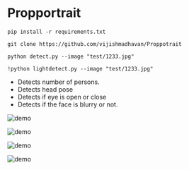 # Propportrait

```shell
pip install -r requirements.txt
```

```shell
git clone https://github.com/vijishmadhavan/Proppotrait
```

```shell
python detect.py --image "test/1233.jpg"
```


```shell
!python lightdetect.py --image "test/1233.jpg"
```

- Detects number of persons.
- Detects head pose
- Detects if eye is open or close
- Detects if the face is blurry or not.



![demo](https://github.com/vijishmadhavan/Proppotrait/blob/master/images/Screenshot%202022-09-05%20190820.jpg)

![demo](https://github.com/vijishmadhavan/Proppotrait/blob/master/images/Screenshot%202022-09-05%20191553.jpg)

![demo](https://github.com/vijishmadhavan/Proppotrait/blob/master/images/Screenshot%202022-09-05%20191619.jpg)

![demo](https://github.com/vijishmadhavan/Proppotrait/blob/master/images/4.jpg)
